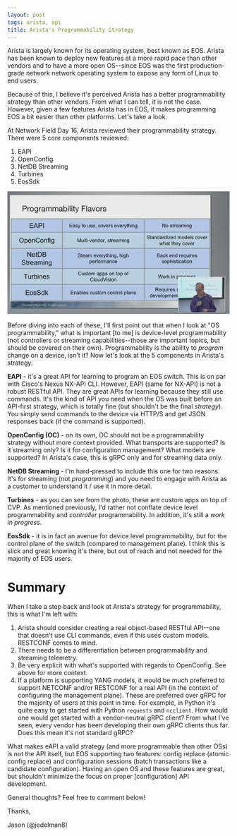 ```yaml
---
layout: post
tags: arista, api
title: Arista's Programmability Strategy
---
```


Arista is largely known for its operating system, best known as EOS.  Arista has been known to deploy new features at a more rapid pace than other vendors and to have a more open OS--since EOS was the first production-grade network network operating system to expose any form of Linux to end users.

Because of this, I believe it's perceived Arista has a better programmability strategy than other vendors.  From what I can tell, it is not the case.  However, given a few features Arista has in EOS, it makes programming EOS a bit easier than other platforms.  Let's take a look.

At Network Field Day 16, Arista reviewed their programmability strategy.  There were 5 core components reviewed:

  1. EAPI
  2. OpenConfig
  3. NetDB Streaming
  4. Turbines
  5. EosSdk


![Arista Programmability Strategy](/img/arista-nfd16.PNG)


Before diving into each of these, I'll first point out that when I look at "OS programmability," what is important [to me] is device-level programmability (not controllers or streaming capabilities--those are important topics, but should be covered on their own).  Programmability is the ability to _program_ change on a device, isn't it?  Now let's look at the 5 components in Arista's strategy.

**EAPI** - it's a great API for learning to program an EOS switch.  This is on par with Cisco's Nexus NX-API CLI.  However, EAPI (same for NX-API) is not a robust RESTful API.  They are great APIs for learning because they still use commands.  It's the kind of API you need when the OS was built before an API-first strategy, which is totally fine (but shouldn't be the final _strategy_).  You simply send commands to the device via HTTP/S and get JSON responses back (if the command is supported).

**OpenConfig (OC)** - on its own, OC should not be a programmability strategy without more context provided.  What transports are supported? Is it streaming only?  Is it for configuration management?  What models are supported?  In Arista's case, this is gRPC only and for streaming data only.

**NetDB Streaming** - I'm hard-pressed to include this one for two reasons. It's for streaming (not _programming_) and you need to engage with Arista as a customer to understand it / use it in more detail.

**Turbines** - as you can see from the photo, these are custom apps on top of CVP.  As mentioned previously, I'd rather not conflate device level programmability and _controller_ programmability.  In addition, it's still a _work in progress_.

**EosSdk** - it is in fact an avenue for device level programmability, but for the  control plane of the switch (compared to management plane).  I think this is slick and great knowing it's there, but out of reach and not needed for the majority of EOS users.

# Summary

When I take a step back and look at Arista's strategy for programmability, this is what I'm left with:

1. Arista should consider creating a real object-based RESTful API--one that doesn't use CLI commands, even if this uses custom models.  RESTCONF comes to mind.
2. There needs to be a differentiation between programmability and streaming telemetry.
3. Be very explicit with what's supported with regards to OpenConfig.  See above for more context.
4. If a platform is supporting YANG models, it would be much preferred to support NETCONF and/or RESTCONF for a real API (in the context of configuring the management plane).  These are preferred over gRPC for the majority of users at this point in time.  For example, in Python it's quite easy to get started with Python `requests` and `ncclient`.  How would one would get started with a vendor-neutral gRPC client?  From what I've seen, every vendor has been developing their own gRPC clients thus far.  Does this mean it's not standard gRPC?

What makes eAPI a valid strategy (and more programmable than other OSs) is not the API itself, but EOS supporting two features: config replace (atomic config replace) and configuration sessions (batch transactions like a candidate configuration).  Having an open OS and these features are great, but shouldn't minimize the focus on proper [configuration] API development.

General thoughts?  Feel free to comment below!

Thanks,

Jason (@jedelman8)





